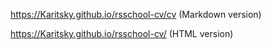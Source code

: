 https://Karitsky.github.io/rsschool-cv/cv (Markdown version)

https://Karitsky.github.io/rsschool-cv/ (HTML version)